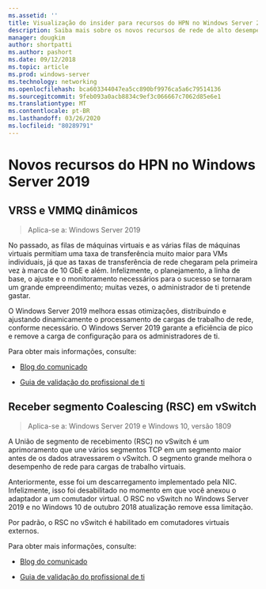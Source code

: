 ```yaml
---
ms.assetid: ''
title: Visualização do insider para recursos do HPN no Windows Server 2019
description: Saiba mais sobre os novos recursos de rede de alto desempenho no Windows Server 2019.
manager: dougkim
author: shortpatti
ms.author: pashort
ms.date: 09/12/2018
ms.topic: article
ms.prod: windows-server
ms.technology: networking
ms.openlocfilehash: bca603344047ea5cc890bf9976ca5a6c79514136
ms.sourcegitcommit: 9feb093a0acb8834c9ef3c066667c7062d85e6e1
ms.translationtype: MT
ms.contentlocale: pt-BR
ms.lasthandoff: 03/26/2020
ms.locfileid: "80289791"
---
```

# <a name="new-hpn-features-in-windows-server-2019"></a>Novos recursos do HPN no Windows Server 2019


## <a name="dynamic-vrss-and-vmmq"></a>VRSS e VMMQ dinâmicos

>Aplica-se a: Windows Server 2019

No passado, as filas de máquinas virtuais e as várias filas de máquinas virtuais permitiam uma taxa de transferência muito maior para VMs individuais, já que as taxas de transferência de rede chegaram pela primeira vez à marca de 10 GbE e além. Infelizmente, o planejamento, a linha de base, o ajuste e o monitoramento necessários para o sucesso se tornaram um grande empreendimento; muitas vezes, o administrador de ti pretende gastar. 

O Windows Server 2019 melhora essas otimizações, distribuindo e ajustando dinamicamente o processamento de cargas de trabalho de rede, conforme necessário. O Windows Server 2019 garante a eficiência de pico e remove a carga de configuração para os administradores de ti.

Para obter mais informações, consulte:

-   [Blog do comunicado](https://blogs.technet.microsoft.com/networking/2018/08/22/netperf4vw/)

-   [Guia de validação do profissional de ti](https://aka.ms/DVMMQ-Validation)

## <a name="receive-segment-coalescing-rsc-in-the-vswitch"></a>Receber segmento Coalescing (RSC) em vSwitch

>Aplica-se a: Windows Server 2019 e Windows 10, versão 1809

A União de segmento de recebimento (RSC) no vSwitch é um aprimoramento que une vários segmentos TCP em um segmento maior antes de os dados atravessarem o vSwitch. O segmento grande melhora o desempenho de rede para cargas de trabalho virtuais.

Anteriormente, esse foi um descarregamento implementado pela NIC. Infelizmente, isso foi desabilitado no momento em que você anexou o adaptador a um comutador virtual. O RSC no vSwitch no Windows Server 2019 e no Windows 10 de outubro 2018 atualização remove essa limitação.

Por padrão, o RSC no vSwitch é habilitado em comutadores virtuais externos.

Para obter mais informações, consulte:

-  [Blog do comunicado](https://blogs.technet.microsoft.com/networking/2018/08/22/netperf4vw/)

-  [Guia de validação do profissional de ti](https://aka.ms/RSC-Validation)
